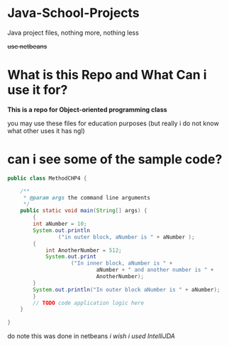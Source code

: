 # Java-School-Projects
Java project files, nothing more, nothing less 

~~use netbeans~~



# **What is this Repo and What Can i use it for?**

**This is a repo for Object-oriented programming class**

you may use these files for education purposes (but really i do not know what other uses it has ngl)

# can i see some of the sample code?
```java
public class MethodCHP4 {

    /**
     * @param args the command line arguments
     */
    public static void main(String[] args) {    
        {
        int aNumber = 10;
        System.out.println
                ("in outer block, aNumber is " + aNumber );
        {
            int AnotherNumber = 512;
            System.out.print
                    ("In inner block, aNumber is " +
                            aNumber + " and another number is " +
                            AnotherNumber);
        }
        System.out.println("In outer block aNumber is " + aNumber);
        }
        // TODO code application logic here
    }
    
}
```
do note this was done in netbeans *i wish i used IntelliJDA*
